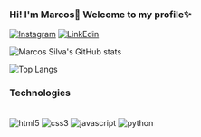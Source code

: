 
### Hi! I'm Marcos👋 Welcome to my profile✨

[![Instagram](https://img.shields.io/badge/Instagram-E4405F?style=for-the-badge&logo=instagram&logoColor=white)](https://www.instagram.com/lmarcosz/)
[![LinkEdin](	https://img.shields.io/badge/LinkedIn-0077B5?style=for-the-badge&logo=linkedin&logoColor=white)](https://www.linkedin.com/in/marcos-l-silva/)

![Marcos Silva's GitHub stats](https://github-readme-stats.vercel.app/api?username=lmarcosz&show_icons=true&theme=highcontrast&bg_color=DEG,E76445,563D7C)

![Top Langs](https://github-readme-stats.vercel.app/api/top-langs/?username=lmarcosz&layout=compact&theme=dark)

### Technologies
<div style="display: inline_block"><br/>
    <img align="center" alt="html5" src="https://img.shields.io/badge/HTML5-E34F26?style=for-the-badge&logo=html5&logoColor=white"/>
    <img align="center" alt="css3" src="https://img.shields.io/badge/CSS3-1572B6?style=for-the-badge&logo=css3&logoColor=white"/>
    <img align="center" alt="javascript" src="https://img.shields.io/badge/JavaScript-F7DF1E?style=for-the-badge&logo=javascript&logoColor=black"/>
    <img align="center" alt="python" src="https://img.shields.io/badge/Python-14354C?style=for-the-badge&logo=python&logoColor=white"/>
</div>
